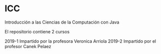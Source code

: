 # ICC
Introducción a las Ciencias de la Computación con Java

El repositorio contiene 2 cursos

2019-1 Impartido por la profesora Veronica Arriola
2019-2 Impartido por el profesor Canek Pelaez
